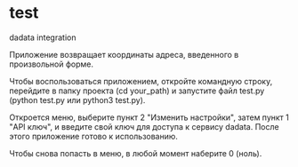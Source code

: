 # test
dadata integration

Приложение возвращает координаты адреса, введенного в произвольной форме.

Чтобы воспользоваться приложением, 
откройте командную строку, перейдите в папку проекта (cd your_path) 
и запустите файл  test.py (python test.py или python3 test.py).

Откроется меню, 
выберите пункт 2 "Изменить настройки",
затем пункт 1 "API ключ",
и введите свой ключ для доступа к сервису  dadata.
После этого приложение готово к использованию.

Чтобы снова попасть в меню, в любой момент наберите 0 (ноль).
